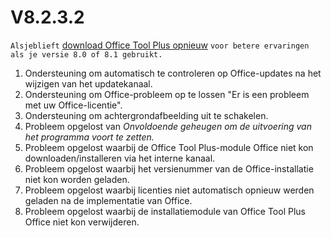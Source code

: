 # V8.2.3.2

`Alsjeblieft` [download Office Tool Plus opnieuw](http://otp.landian.vip/) `voor betere ervaringen als je versie 8.0 of 8.1 gebruikt.`

1. Ondersteuning om automatisch te controleren op Office-updates na het wijzigen van het updatekanaal.
2. Ondersteuning om Office-probleem op te lossen "Er is een probleem met uw Office-licentie".
3. Ondersteuning om achtergrondafbeelding uit te schakelen.
4. Probleem opgelost van *Onvoldoende geheugen om de uitvoering van het programma voort te zetten.*
5. Probleem opgelost waarbij de Office Tool Plus-module Office niet kon downloaden/installeren via het interne kanaal.
6. Probleem opgelost waarbij het versienummer van de Office-installatie niet kon worden geladen.
7. Probleem opgelost waarbij licenties niet automatisch opnieuw werden geladen na de implementatie van Office.
8. Probleem opgelost waarbij de installatiemodule van Office Tool Plus Office niet kon verwijderen.
